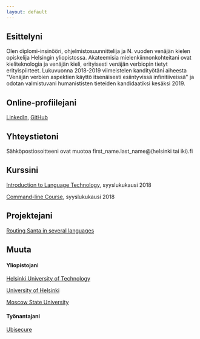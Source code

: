 ```yaml
---
layout: default
---
```


## Esittelyni

Olen diplomi-insinööri, ohjelmistosuunnittelija ja N. vuoden venäjän kielen opiskelija Helsingin yliopistossa. Akateemisia mielenkiinnonkohteitani ovat kieliteknologia ja venäjän kieli, erityisesti venäjän verbiopin tietyt erityispiirteet. Lukuvuonna 2018-2019 viimeistelen kandityötäni aiheesta "Venäjän verbien aspektien käyttö itsenäisesti esiintyvissä infinitiiveissä" ja odotan valmistuvani humanististen tieteiden kandidaatiksi kesäksi 2019.

## Online-profiilejani

[LinkedIn](https://www.linkedin.com/in/mattiristeli/), [GitHub](https://github.com/mristeli)

## Yhteystietoni

Sähköpostiosoitteeni ovat muotoa first_name.last_name@\(helsinki tai iki\)\.fi

## Kurssini

[Introduction to Language Technology](https://courses.helsinki.fi/en/kik-405/124787882), syyslukukausi 2018

[Command-line Course](https://courses.helsinki.fi/en/kik-lg218/126710126), syyslukukausi 2018

## Projektejani

[Routing Santa in several languages](https://github.com/mristeli/travellingsanta)

## Muuta

#### Yliopistojani

[Helsinki University of Technology](https://en.wikipedia.org/wiki/Helsinki_University_of_Technology)

[University of Helsinki](https://www.helsinki.fi)

[Moscow State University](https://en.wikipedia.org/wiki/Moscow_State_University)

#### Työnantajani

[Ubisecure](https://www.ubisecure.com)
